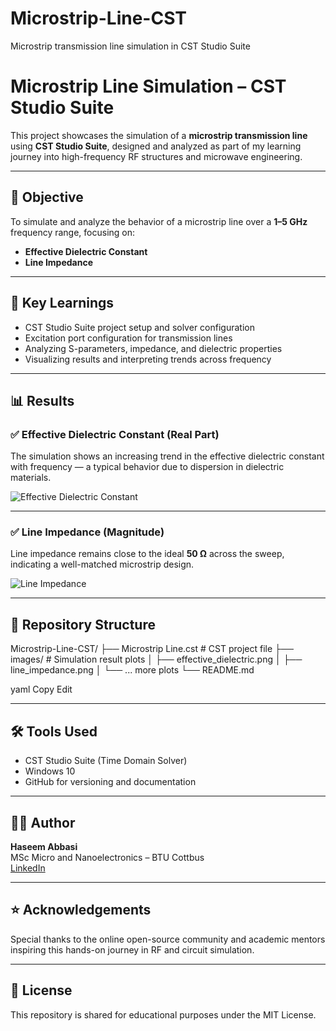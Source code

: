 # Microstrip-Line-CST
Microstrip transmission line simulation in CST Studio Suite
# Microstrip Line Simulation – CST Studio Suite

This project showcases the simulation of a **microstrip transmission line** using **CST Studio Suite**, designed and analyzed as part of my learning journey into high-frequency RF structures and microwave engineering.

---

## 🎯 Objective
To simulate and analyze the behavior of a microstrip line over a **1–5 GHz** frequency range, focusing on:
- **Effective Dielectric Constant**
- **Line Impedance**

---

## 🧠 Key Learnings
- CST Studio Suite project setup and solver configuration  
- Excitation port configuration for transmission lines  
- Analyzing S-parameters, impedance, and dielectric properties  
- Visualizing results and interpreting trends across frequency

---

## 📊 Results

### ✅ Effective Dielectric Constant (Real Part)
The simulation shows an increasing trend in the effective dielectric constant with frequency — a typical behavior due to dispersion in dielectric materials.

![Effective Dielectric Constant](images/effective_dielectric.png)

---

### ✅ Line Impedance (Magnitude)
Line impedance remains close to the ideal **50 Ω** across the sweep, indicating a well-matched microstrip design.

![Line Impedance](images/line_impedance.png)

---

## 📁 Repository Structure
Microstrip-Line-CST/
├── Microstrip Line.cst # CST project file
├── images/ # Simulation result plots
│ ├── effective_dielectric.png
│ ├── line_impedance.png
│ └── ... more plots
└── README.md

yaml
Copy
Edit

---

## 🛠 Tools Used
- CST Studio Suite (Time Domain Solver)
- Windows 10
- GitHub for versioning and documentation

---

## 🧑‍💻 Author

**Haseem Abbasi**  
MSc Micro and Nanoelectronics – BTU Cottbus  
[LinkedIn](https://www.linkedin.com/in/haseemabbasi22)

---

## ⭐ Acknowledgements
Special thanks to the online open-source community and academic mentors inspiring this hands-on journey in RF and circuit simulation.

---

## 🔗 License
This repository is shared for educational purposes under the MIT License.
